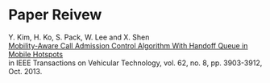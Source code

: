 Paper Reivew   
===
Y. Kim, H. Ko, S. Pack, W. Lee and X. Shen  
[Mobility-Aware Call Admission Control Algorithm With Handoff Queue in Mobile Hotspots](https://ieeexplore.ieee.org/stamp/stamp.jsp?tp=&arnumber=6457513)    
in IEEE Transactions on Vehicular Technology, vol. 62, no. 8, pp. 3903-3912, Oct. 2013.
